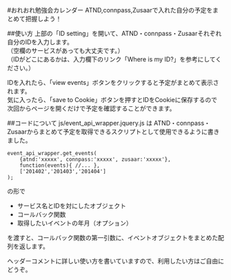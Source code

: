 #おれおれ勉強会カレンダー
ATND,connpass,Zusaarで入れた自分の予定をまとめて把握しよう！  

##使い方
上部の「ID setting」を開いて、ATND・connpass・Zusaarそれぞれ自分のIDを入力します。  
（空欄のサービスがあっても大丈夫です。）  
（IDがどこにあるかは、入力欄下のリンク「Where is my ID?」を参考にしてください。）  

IDを入れたら、「view events」ボタンをクリックすると予定がまとめて表示されます。  
気に入ったら、「save to Cookie」ボタンを押すとIDをCookieに保存するので  
次回からページを開くだけで予定を確認することができます。  

##コードについて
js/event_api_wrapper.jquery.js は ATND・connpass・Zusaarからまとめて予定を取得できるスクリプトとして使用できるように書きました。  
```
event_api_wrapper.get_events(
	{atnd:'xxxxx', connpass:'xxxxx', zusaar:'xxxxx'}, 
	function(events){ //... }, 
	['201402','201403','201404']
); 
```
の形で

* サービス名とIDを対にしたオブジェクト
* コールバック関数
* 取得したいイベントの年月（オプション）

を渡すと、コールバック関数の第一引数に、イベントオブジェクトをまとめた配列を返します。

ヘッダーコメントに詳しい使い方を書いていますので、利用したい方はご自由にどうぞ。  
